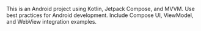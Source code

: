 <!-- Use this file to provide workspace-specific custom instructions to Copilot. For more details, visit https://code.visualstudio.com/docs/copilot/copilot-customization#_use-a-githubcopilotinstructionsmd-file -->

This is an Android project using Kotlin, Jetpack Compose, and MVVM. Use best practices for Android development. Include Compose UI, ViewModel, and WebView integration examples.
